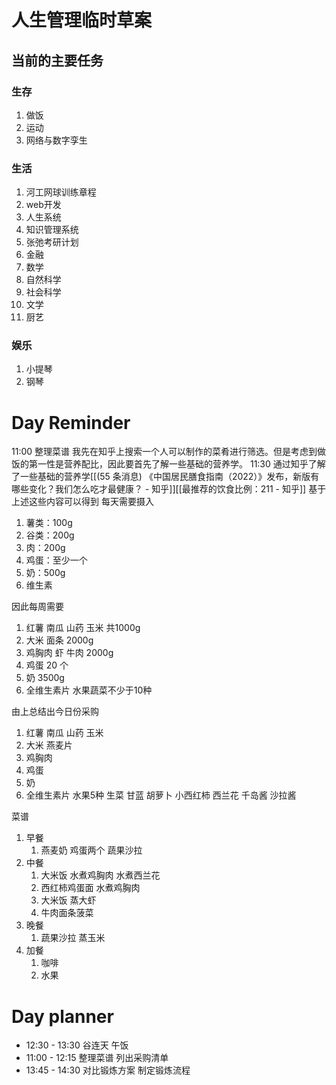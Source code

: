 

# 人生管理临时草案

## 当前的主要任务

### 生存

1. 做饭
2. 运动
3. 网络与数字孪生

### 生活

1. 河工网球训练章程
2. web开发
3. 人生系统
4. 知识管理系统
5. 张弛考研计划
6. 金融
7. 数学
8. 自然科学
9. 社会科学
10. 文学
11. 厨艺

### 娱乐

1. 小提琴
2. 钢琴

# Day Reminder

11:00 
整理菜谱
我先在知乎上搜索一个人可以制作的菜肴进行筛选。但是考虑到做饭的第一性是营养配比，因此要首先了解一些基础的营养学。
11:30
通过知乎了解了一些基础的营养学[[(55 条消息) 《中国居民膳食指南（2022）》发布，新版有哪些变化？我们怎么吃才最健康？ - 知乎]][[最推荐的饮食比例：211 - 知乎]]
基于上述这些内容可以得到
每天需要摄入
1. 薯类：100g
2. 谷类：200g
3. 肉：200g
4. 鸡蛋：至少一个
5. 奶：500g
6. 维生素

因此每周需要
1. 红薯 南瓜 山药 玉米 共1000g
2. 大米 面条 2000g
3. 鸡胸肉 虾 牛肉 2000g
4. 鸡蛋 20 个
5. 奶 3500g
6. 全维生素片 水果蔬菜不少于10种

由上总结出今日份采购
1. 红薯 南瓜 山药 玉米
2. 大米 燕麦片
3. 鸡胸肉
4. 鸡蛋
5. 奶
6. 全维生素片 水果5种 生菜 甘蓝 胡萝卜 小西红柿 西兰花 千岛酱 沙拉酱

菜谱
1. 早餐
	1. 燕麦奶 鸡蛋两个 蔬果沙拉
2. 中餐
	1. 大米饭 水煮鸡胸肉 水煮西兰花 
	2. 西红柿鸡蛋面 水煮鸡胸肉 
	3. 大米饭 蒸大虾 
	4. 牛肉面条菠菜 
3. 晚餐
	1. 蔬果沙拉 蒸玉米 
4. 加餐 
	1. 咖啡
	2. 水果





# Day planner

- 12:30 - 13:30 谷连天 午饭
- 11:00 - 12:15 整理菜谱 列出采购清单
- 13:45 - 14:30 对比锻炼方案 制定锻炼流程


